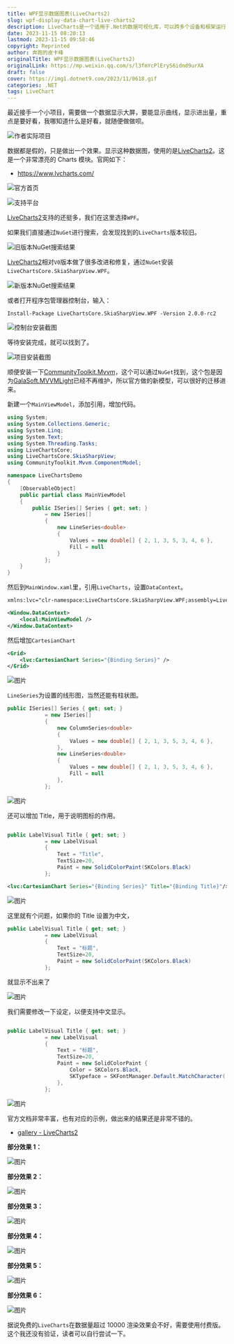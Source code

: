 ```yaml
---
title: WPF显示数据图表(LiveCharts2)
slug: wpf-display-data-chart-live-charts2
description: LiveCharts是一个适用于.Net的数据可视化库，可以跨多个设备和框架运行
date: 2023-11-15 08:20:13
lastmod: 2023-11-15 09:58:46
copyright: Reprinted
author: 奔跑的皮卡峰
originalTitle: WPF显示数据图表(LiveCharts2)
originalLink: https://mp.weixin.qq.com/s/l3fmYcPlEryS6idnd9urXA
draft: false
cover: https://img1.dotnet9.com/2023/11/0618.gif
categories: .NET
tags: LiveChart
---
```


最近接手一个小项目，需要做一个数据显示大屏，要能显示曲线，显示进出量，重点是要好看，我哪知道什么是好看，就随便做做呗。

![作者实际项目](https://img1.dotnet9.com/2023/11/0601.png)

数据都是假的，只是做出一个效果。显示这种数据图，使用的是[LiveCharts2](https://github.com/beto-rodriguez/LiveCharts2)。这是一个非常漂亮的 Charts 模块。官网如下：

- https://www.lvcharts.com/

![官方首页](https://img1.dotnet9.com/2023/11/0602.gif)

![支持平台](https://img1.dotnet9.com/2023/11/0603.gif)

[LiveCharts2](https://github.com/beto-rodriguez/LiveCharts2)支持的还挺多，我们在这里选择`WPF`。

如果我们直接通过`NuGet`进行搜索，会发现找到的`LiveCharts`版本较旧。

![旧版本NuGet搜索结果](https://img1.dotnet9.com/2023/11/0604.png)

[LiveCharts2](https://github.com/beto-rodriguez/LiveCharts2)相对`V0`版本做了很多改进和修复，通过`NuGet`安装`LiveChartsCore.SkiaSharpView.WPF`。

![新版本NuGet搜索结果](https://img1.dotnet9.com/2023/11/0614.png)

或者打开程序包管理器控制台，输入：

```shell
Install-Package LiveChartsCore.SkiaSharpView.WPF -Version 2.0.0-rc2
```

![控制台安装截图](https://img1.dotnet9.com/2023/11/0606.png)

等待安装完成，就可以找到了。

![项目安装截图](https://img1.dotnet9.com/2023/11/0605.png)

顺便安装一下[CommunityToolkit.Mvvm](https://learn.microsoft.com/zh-cn/dotnet/communitytoolkit/mvvm/)，这个可以通过`NuGet`找到，这个包是因为[GalaSoft.MVVMLight](https://www.nuget.org/packages/MvvmLight)已经不再维护，所以官方做的新模型，可以很好的迁移进来。

新建一个`MainViewModel`，添加引用，增加代码。

```csharp
using System;
using System.Collections.Generic;
using System.Linq;
using System.Text;
using System.Threading.Tasks;
using LiveChartsCore;
using LiveChartsCore.SkiaSharpView;
using CommunityToolkit.Mvvm.ComponentModel;

namespace LiveChartsDemo
{
    [ObservableObject]
    public partial class MainViewModel
    {
        public ISeries[] Series { get; set; }
            = new ISeries[]
            {
                new LineSeries<double>
                {
                    Values = new double[] { 2, 1, 3, 5, 3, 4, 6 },
                    Fill = null
                }
            };
    }
}
```

然后到`MainWindow.xaml`里，引用`LiveCharts`，设置`DataContext`。

```xml
xmlns:lvc="clr-namespace:LiveChartsCore.SkiaSharpView.WPF;assembly=LiveChartsCore.SkiaSharpView.WPF"
```

```xml
<Window.DataContext>
	<local:MainViewModel />
</Window.DataContext>
```

然后增加`CartesianChart`

```xml
<Grid>
	<lvc:CartesianChart Series="{Binding Series}" />
</Grid>
```

![图片](https://img1.dotnet9.com/2023/11/0607.png)

`LineSeries`为设置的线形图，当然还能有柱状图。

```csharp
public ISeries[] Series { get; set; }
            = new ISeries[]
            {
                new ColumnSeries<double>
                {
                    Values = new double[] { 2, 1, 3, 5, 3, 4, 6 },
                },
                new LineSeries<double>
                {
                    Values = new double[] { 2, 1, 3, 5, 3, 4, 6 },
                    Fill = null
                },
            };
```

![图片](https://img1.dotnet9.com/2023/11/0608.png)

还可以增加 Title，用于说明图标的作用。

```csharp

public LabelVisual Title { get; set; }
            = new LabelVisual
            {
                Text = "Title",
                TextSize=20,
                Paint = new SolidColorPaint(SKColors.Black)
            };
```

```xml
<lvc:CartesianChart Series="{Binding Series}" Title="{Binding Title}"/>
```

![图片](https://img1.dotnet9.com/2023/11/0609.png)

这里就有个问题，如果你的 Title 设置为中文，

```csharp
public LabelVisual Title { get; set; }
            = new LabelVisual
            {
                Text = "标题",
                TextSize=20,
                Paint = new SolidColorPaint(SKColors.Black)
            };
```

就显示不出来了

![图片](https://img1.dotnet9.com/2023/11/0610.png)

我们需要修改一下设定，以便支持中文显示。

```csharp

public LabelVisual Title { get; set; }
            = new LabelVisual
            {
                Text = "标题",
                TextSize=20,
                Paint = new SolidColorPaint {
                    Color = SKColors.Black,
                    SKTypeface = SKFontManager.Default.MatchCharacter('汉')
                },
            };
```

![图片](https://img1.dotnet9.com/2023/11/0611.png)

官方文档非常丰富，也有对应的示例，做出来的结果还是非常不错的。

- [gallery - LiveCharts2](https://livecharts.dev/docs/WPF/2.0.0-rc2/gallery)

**部分效果 1：**

![图片](https://img1.dotnet9.com/2023/11/0612.gif)

**部分效果 2：**

![图片](https://img1.dotnet9.com/2023/11/0615.gif)

**部分效果 3：**

![图片](https://img1.dotnet9.com/2023/11/0616.gif)

**部分效果 4：**

![图片](https://img1.dotnet9.com/2023/11/0617.gif)

**部分效果 5：**

![图片](https://img1.dotnet9.com/2023/11/0613.gif)

**部分效果 6：**

![图片](https://img1.dotnet9.com/2023/11/0618.gif)

据说免费的`LiveCharts`在数据量超过 10000 渲染效果会不好，需要使用付费版。这个我还没有验证，读者可以自行尝试一下。
